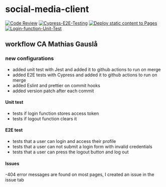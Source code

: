# social-media-client

[![Code Review](https://github.com/mathiasg12/social-media-client/actions/workflows/gpt.yml/badge.svg)](https://github.com/mathiasg12/social-media-client/actions/workflows/gpt.yml) [![Cypress-E2E-Testing](https://github.com/mathiasg12/social-media-client/actions/workflows/e2e.yml/badge.svg)](https://github.com/mathiasg12/social-media-client/actions/workflows/e2e.yml) [![Deploy static content to Pages](https://github.com/mathiasg12/social-media-client/actions/workflows/pages.yml/badge.svg)](https://github.com/mathiasg12/social-media-client/actions/workflows/pages.yml) [![Login-function-Unit-Test](https://github.com/mathiasg12/social-media-client/actions/workflows/unit-test.yml/badge.svg)](https://github.com/mathiasg12/social-media-client/actions/workflows/unit-test.yml)

## workflow CA Mathias Gauslå

### new configurations

- added unit test with Jest and added it to github actions to run on merge
- added E2E tests with Cypress and added it to github actions to run on merge
- added Eslint and prettier on commit hooks
- added version patch after each commit

#### Unit test

- tests if login function stores access token
- tests if logout function clears it

#### E2E test

- tests that a user can login and access their profile
- tests that a user can not submit a login form with invalid credentials
- tests that a user can press the logout button and log out

#### Issues

-404 error messages are found on most pages, I created an issue in the issue tab
